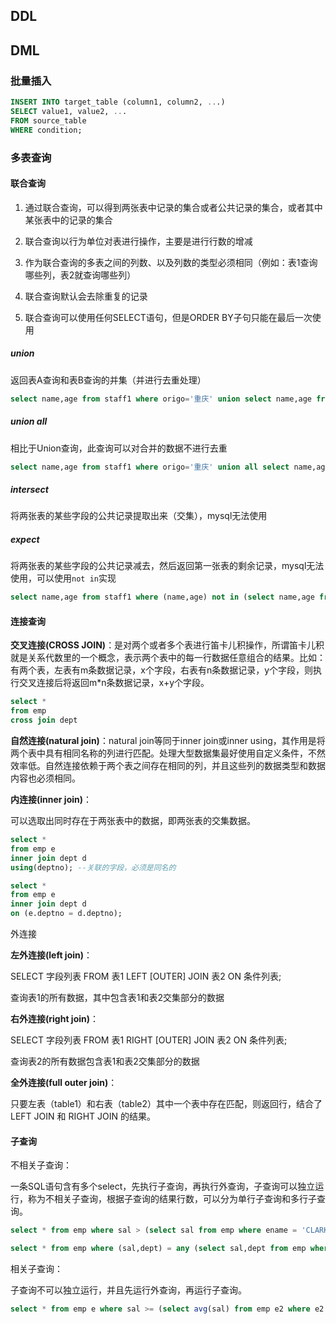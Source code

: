 ## DDL

## DML

### 批量插入

```sql
INSERT INTO target_table (column1, column2, ...)
SELECT value1, value2, ...
FROM source_table
WHERE condition;
```

### 多表查询

####  联合查询

1. 通过联合查询，可以得到两张表中记录的集合或者公共记录的集合，或者其中某张表中的记录的集合

2. 联合查询以行为单位对表进行操作，主要是进行行数的增减

3. 作为联合查询的多表之间的列数、以及列数的类型必须相同（例如：表1查询哪些列，表2就查询哪些列）

4. 联合查询默认会去除重复的记录

5. 联合查询可以使用任何SELECT语句，但是ORDER BY子句只能在最后一次使用

##### union

返回表A查询和表B查询的并集（并进行去重处理）

```sql
select name,age from staff1 where origo='重庆' union select name,age from user;  #查询表1 origo为重庆的name，age字段的结果 加上表2查询name，age的结果，并进行去重处理（要求两表的name和age数据类型一致）
```

##### union all

相比于Union查询，此查询可以对合并的数据不进行去重

```sql
select name,age from staff1 where origo='重庆' union all select name,age from user; #没有进行去重处理
```

##### intersect

将两张表的某些字段的公共记录提取出来（交集），mysql无法使用

##### expect

将两张表的某些字段的公共记录减去，然后返回第一张表的剩余记录，mysql无法使用，可以使用`not in`实现

```sql
select name,age from staff1 where (name,age) not in (select name,age from user);  #查询表1 与 表2 的差集（将表1的查询结果减去表1与表2的交集）
```

#### 连接查询

**交叉连接(CROSS JOIN)**：是对两个或者多个表进行笛卡儿积操作，所谓笛卡儿积就是关系代数里的一个概念，表示两个表中的每一行数据任意组合的结果。比如：有两个表，左表有m条数据记录，x个字段，右表有n条数据记录，y个字段，则执行交叉连接后将返回m*n条数据记录，x+y个字段。

```sql
select * 
from emp
cross join dept
```

**自然连接(natural join)**：natural join等同于inner join或inner using，其作用是将两个表中具有相同名称的列进行匹配。处理大型数据集最好使用自定义条件，不然效率低。自然连接依赖于两个表之间存在相同的列，并且这些列的数据类型和数据内容也必须相同。

**内连接(inner join)**：

可以选取出同时存在于两张表中的数据，即两张表的交集数据。

```sql
select * 
from emp e
inner join dept d
using(deptno); --关联的字段，必须是同名的

select * 
from emp e
inner join dept d
on (e.deptno = d.deptno);
```

外连接

**左外连接(left join)**：

SELECT 字段列表 FROM 表1 LEFT [OUTER] JOIN 表2 ON 条件列表;

查询表1的所有数据，其中包含表1和表2交集部分的数据

**右外连接(right join)**：

SELECT 字段列表 FROM 表1 RIGHT [OUTER] JOIN 表2 ON 条件列表;

查询表2的所有数据包含表1和表2交集部分的数据

**全外连接(full outer join)**：

只要左表（table1）和右表（table2）其中一个表中存在匹配，则返回行，结合了 LEFT JOIN 和 RIGHT JOIN 的结果。

#### 子查询

不相关子查询：

一条SQL语句含有多个select，先执行子查询，再执行外查询，子查询可以独立运行，称为不相关子查询，根据子查询的结果行数，可以分为单行子查询和多行子查询。

```sql
select * from emp where sal > (select sal from emp where ename = 'CLARK');

select * from emp where (sal,dept) = any (select sal,dept from emp where ename = 'CLARK');
```

相关子查询：

子查询不可以独立运行，并且先运行外查询，再运行子查询。

```sql
select * from emp e where sal >= (select avg(sal) from emp e2 where e2.job = e.job)
```

